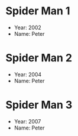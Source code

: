 # Spider Man 1
- Year: 2002
- Name: Peter

# Spider Man 2
- Year: 2004
- Name: Peter

# Spider Man 3
- Year: 2007
- Name: Peter
